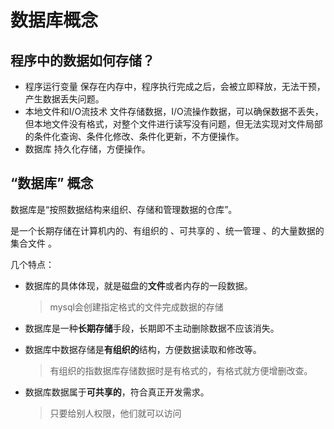 # 数据库概念

## 程序中的数据如何存储？

- 程序运行变量
  保存在内存中，程序执行完成之后，会被立即释放，无法干预，产生数据丢失问题。
- 本地文件和I/O流技术
  文件存储数据，I/O流操作数据，可以确保数据不丢失，但本地文件没有格式，对整个文件进行读写没有问题，但无法实现对文件局部的条件化查询、条件化修改、条件化更新，不方便操作。
- 数据库
  持久化存储，方便操作。

## “**数据库**” 概念

数据库是“按照数据结构来组织、存储和管理数据的仓库”。

是一个长期存储在计算机内的、有组织的 、可共享的 、统一管理 、的大量数据的集合文件 。

几个特点：

- 数据库的具体体现，就是磁盘的**文件**或者内存的一段数据。

  > mysql会创建指定格式的文件完成数据的存储

- 数据库是一种**长期存储**手段，长期即不主动删除数据不应该消失。

- 数据库中数据存储是**有组织的**结构，方便数据读取和修改等。

  > 有组织的指数据库存储数据时是有格式的，有格式就方便增删改查。

- 数据库数据属于**可共享的**，符合真正开发需求。

  > 只要给别人权限，他们就可以访问